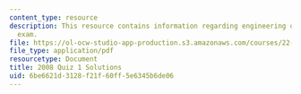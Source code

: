 ```yaml
---
content_type: resource
description: This resource contains information regarding engineering of nuclear reactors
  exam.
file: https://ol-ocw-studio-app-production.s3.amazonaws.com/courses/22-312-engineering-of-nuclear-reactors-fall-2015/6be6621d3128f21f60ff5e6345b6de06_MIT22_312F15_quiz1_2008Sol.pdf
file_type: application/pdf
resourcetype: Document
title: 2008 Quiz 1 Solutions
uid: 6be6621d-3128-f21f-60ff-5e6345b6de06
---
```


